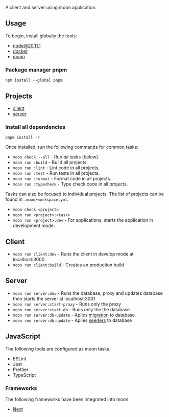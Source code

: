 A client and server using moon application.

## Usage

To begin, install globally the tools:

- [node@20.11.1](https://nodejs.org/en)
- [docker](https://www.docker.com/products/docker-desktop/)
- [moon](https://moonrepo.dev/docs/install)

### Package manager pnpm

`npm install --global pnpm`

## Projects

- [client](apps/client)
- [server](apps/server)

### Install all dependencies

`pnpm install -r`

Once installed, run the following commands for common tasks:

- `moon check --all` - Run _all_ tasks (below).
- `moon run :build` - Build all projects.
- `moon run :lint` - Lint code in all projects.
- `moon run :test` - Run tests in all projects.
- `moon run :format` - Format code in all projects.
- `moon run :typecheck` - Type check code in all projects.

Tasks can also be focused to individual projects. The list of projects can be found in
`.moon/workspace.yml`.

- `moon check <project>`
- `moon run <project>:<task>`
- `moon run <project>:dev` - For applications, starts the application in development mode.

## Client

- `moon run client:dev` - Runs the client in develop mode at localhost:3000
- `moon run client:build` - Creates an production build

## Server

- `moon run server:dev` - Runs the database, proxy and updates database then starts the server at
  localhost:3001
- `moon run server:start-proxy` - Runs only the proxy
- `moon run server:start-db` - Runs only the the database
- `moon run server:db-update` - Aplies [migration](apps/server/src/prisma/migrations/) to database
- `moon run server:db-update` - Aplies [seeders](apps/server/src/prisma/seeders/) to database

## JavaScript

The following tools are configured as moon tasks.

- ESLint
- Jest
- Prettier
- TypeScript

### Frameworks

The following frameworks have been integrated into moon.

- [Next](./apps/nextjs-app/README.md)
